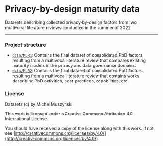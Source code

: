 # Privacy-by-design maturity data
Datasets describing collected privacy-by-design factors from two multivocal literature reviews conducted in the summer of 2022.

---

### Project structure

- [`data/MLR1`](data/MLR1): Contains the final dataset of consolidated PbD factors resulting from a multivocal literature review that compares existing maturity models in the privacy and data governance domains.
- [`data/MLR2`](data/MLR2): Contains the final dataset of consolidated PbD factors resulting from a multivocal literature review that contains works describing PbD activities, best-practices, capabilities, etc.


### License

Datasets (c) by Michel Muszynski

This work is licensed under a
Creative Commons Attribution 4.0 International License.

You should have received a copy of the license along with this
work. If not, see [http://creativecommons.org/licenses/by/4.0/](http://creativecommons.org/licenses/by/4.0/).
